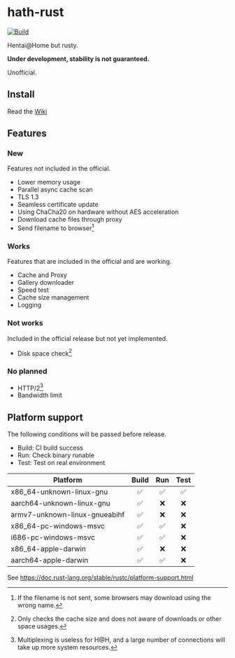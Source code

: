 # hath-rust
[![Build](../../actions/workflows/build.yml/badge.svg)](../../actions/workflows/build.yml)

Hentai@Home but rusty.

**Under development, stability is not guaranteed.**

Unofficial.

## Install
Read the [Wiki](https://github.com/james58899/hath-rust/wiki/Install)

## Features
### New
Features not included in the official.
* Lower memory usage
* Parallel async cache scan
* TLS 1.3
* Seamless certificate update
* Using ChaCha20 on hardware without AES acceleration
* Download cache files through proxy
* Send filename to browser[^filename]

### Works
Features that are included in the official and are working.
* Cache and Proxy
* Gallery downloader
* Speed test
* Cache size management
* Logging

### Not works
Included in the official release but not yet implemented.
* Disk space check[^disk]

### No planned
* HTTP/2[^h2]
* Bandwidth limit

## Platform support
The following conditions will be passed before release.

* Build: CI build success
* Run: Check binary runable
* Test: Test on real environment

|           Platform            | Build |  Run  | Test  |
| ----------------------------- | :---: | :---: | :---: |
| x86_64-unknown-linux-gnu      |  ✅   |  ✅  |  ✅   |
| aarch64-unknown-linux-gnu     |  ✅   |  ❌  |  ❌   |
| armv7-unknown-linux-gnueabihf |  ✅   |  ❌  |  ❌   |
| x86_64-pc-windows-msvc        |  ✅   |  ✅  |  ❌   |
| i686-pc-windows-msvc          |  ✅   |  ✅  |  ❌   |
| x86_64-apple-darwin           |  ✅   |  ❌  |  ❌   |
| aarch64-apple-darwin          |  ✅   |  ✅  |  ❌   |

See https://doc.rust-lang.org/stable/rustc/platform-support.html


[^disk]: Only checks the cache size and does not aware of downloads or other space usages.
[^h2]: Multiplexing is useless for H@H, and a large number of connections will take up more system resources.
[^filename]: If the filename is not sent, some browsers may download using the wrong name.